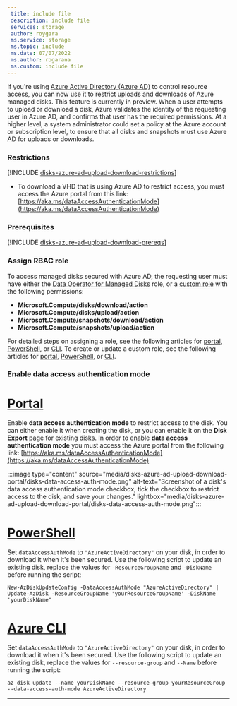 ```yaml
---
 title: include file
 description: include file
 services: storage
 author: roygara
 ms.service: storage
 ms.topic: include
 ms.date: 07/07/2022
 ms.author: rogarana
 ms.custom: include file
---
```

If you're using [Azure Active Directory (Azure AD)](../articles/active-directory/fundamentals/active-directory-whatis.md) to control resource access, you can now use it to restrict uploads and downloads of Azure managed disks. This feature is currently in preview. When a user attempts to upload or download a disk, Azure validates the identity of the requesting user in Azure AD, and confirms that user has the required permissions. At a higher level, a system administrator could set a policy at the Azure account or subscription level, to ensure that all disks and snapshots must use Azure AD for uploads or downloads.

### Restrictions
[!INCLUDE [disks-azure-ad-upload-download-restrictions](disks-azure-ad-upload-download-restrictions.md)]
- To download a VHD that is using Azure AD to restrict access, you must access the Azure portal from this link: [https://aka.ms/dataAccessAuthenticationMode](https://aka.ms/dataAccessAuthenticationMode)

### Prerequisites
[!INCLUDE [disks-azure-ad-upload-download-prereqs](disks-azure-ad-upload-download-prereqs.md)]

### Assign RBAC role

To access managed disks secured with Azure AD, the requesting user must have either the [Data Operator for Managed Disks](../articles/role-based-access-control/built-in-roles.md#data-operator-for-managed-disks) role, or a [custom role](../articles/role-based-access-control/custom-roles-portal.md) with the following permissions: 

- **Microsoft.Compute/disks/download/action**
- **Microsoft.Compute/disks/upload/action**
- **Microsoft.Compute/snapshots/download/action**
- **Microsoft.Compute/snapshots/upload/action**

For detailed steps on assigning a role, see the following articles for [portal](../articles/role-based-access-control/role-assignments-portal.md), [PowerShell](../articles/role-based-access-control/role-assignments-powershell.md), or [CLI](../articles/role-based-access-control/role-assignments-cli.md). To create or update a custom role, see the following articles for [portal](../articles/role-based-access-control/custom-roles-portal.md), [PowerShell](../articles/role-based-access-control/role-assignments-powershell.md), or [CLI](../articles/role-based-access-control/role-assignments-cli.md).

### Enable data access authentication mode

# [Portal](#tab/azure-portal)

Enable **data access authentication mode** to restrict access to the disk. You can either enable it when creating the disk, or you can enable it on the **Disk Export** page for existing disks. In order to enable **data access authentication mode** you must access the Azure portal from the following link: [https://aka.ms/dataAccessAuthenticationMode](https://aka.ms/dataAccessAuthenticationMode)

:::image type="content" source="media/disks-azure-ad-upload-download-portal/disks-data-access-auth-mode.png" alt-text="Screenshot of a disk's data access authentication mode checkbox, tick the checkbox to restrict access to the disk, and save your changes." lightbox="media/disks-azure-ad-upload-download-portal/disks-data-access-auth-mode.png":::

# [PowerShell](#tab/azure-powershell)

Set `dataAccessAuthMode` to `"AzureActiveDirectory"` on your disk, in order to download it when it's been secured. Use the following script to update an existing disk, replace the values for `-ResourceGroupName` and `-DiskName` before running the script:

```azurepowershell
New-AzDiskUpdateConfig -DataAccessAuthMode "AzureActiveDirectory" | Update-AzDisk -ResourceGroupName 'yourResourceGroupName' -DiskName 'yourDiskName"
```

# [Azure CLI](#tab/azure-cli)

Set `dataAccessAuthMode` to `"AzureActiveDirectory"` on your disk, in order to download it when it's been secured. Use the following script to update an existing disk, replace the values for `--resource-group` and `--Name` before running the script:

```azurecli
az disk update --name yourDiskName --resource-group yourResourceGroup --data-access-auth-mode AzureActiveDirectory
```

---